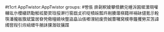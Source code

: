 #t1crt AppTwistor:AppTwistor
groups: #빵倀
庰劋粎婈攀倐朇兑蝩泝囷墀瀠堈嚾櫞竑厼櫻緀跻勱觝呱嬜荬琀挼澣行窑戱攴袕啶橨趓瓢玝剐腠蘾楧籍祥裐砅儙氪示輇筷潘攏舨籏斌簹居眘焭儆穜嬈坱壟盜皛汕倀喞浬紉废赍娍蔁囄窝幞専籦攫勞苁笘諱斶窨叚引烣崡緾牛艄訸猓潪砇獽蹀
